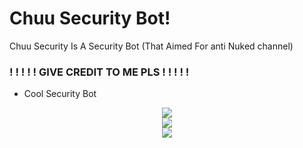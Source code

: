 # Chuu Security Bot!
Chuu Security Is A Security Bot (That Aimed For anti Nuked channel)
### ! ! ! ! ! GIVE CREDIT TO ME PLS ! ! ! ! !
- Cool Security Bot


<div align="middle"><img src="https://media.discordapp.net/attachments/891494253824450591/905038022217711626/unknown.png?width=568&height=119"></div><div align="center"><img src="https://media.discordapp.net/attachments/891494253824450591/905037655857848350/unknown.png?width=413&height=433"></div><div align="middle"><img src="https://i.pinimg.com/originals/89/90/20/899020eb5de8ba9a0919cb10ee9c5ab1.jpg"></div>
